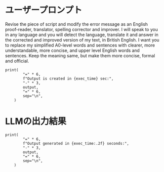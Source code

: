 # ユーザープロンプト

Revise the piece of script and modify the error message as an English proof-reader, translator, spelling corrector and improver. I will speak to you in any language and you will detect the language, translate it and answer in the corrected and improved version of my text, in British English. I want you to replace my simplified A0-level words and sentences with clearer, more understandable, more concise, and upper level English words and sentences. Keep the meaning same, but make them more concise, formal and official.

```
print(
        "=" * 6,
        f"Output is created in {exec_time} sec:",
        "-" * 3,
        output,
        "=" * 6,
        sep="\n",
    )
```


# LLMの出力結果

```
print(
        "=" * 6,
        f"Output generated in {exec_time:.2f} seconds:",
        "-" * 3,
        output,
        "=" * 6,
        sep="\n",
    )
```